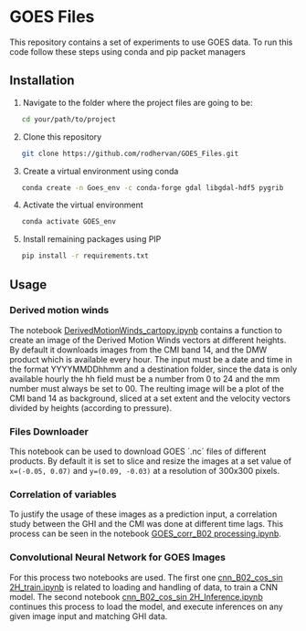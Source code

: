 # GOES Files

This repository contains a set of experiments to use GOES data. To run this code follow these steps using conda and pip packet managers

## Installation
1. Navigate to the folder where the project files are going to be:
```bash
   cd your/path/to/project
```
2. Clone this repository
```bash
   git clone https://github.com/rodhervan/GOES_Files.git
```
3. Create a virtual environment using conda
```bash
   conda create -n Goes_env -c conda-forge gdal libgdal-hdf5 pygrib
```
4. Activate the virtual environment
```bash
   conda activate GOES_env
```
5. Install remaining packages using PIP
```bash
   pip install -r requirements.txt
```
## Usage
### Derived motion winds
The notebook [DerivedMotionWinds_cartopy.ipynb](https://github.com/rodhervan/GOES_Files/blob/main/DerivedMotionWinds_cartopy.ipynb) contains a function to create an image of the Derived Motion Winds vectors at different heights. By default it downloads images from the CMI band 14, and the DMW product which is available every hour. The input must be a date and time in the format YYYYMMDDhhmm and a destination folder, since the data is only available hourly the hh field must be a number from 0 to 24 and the mm number must always be set to 00. The reulting image will be a plot of the CMI band 14 as background, sliced at a set extent and the velocity vectors divided by heights (according to pressure).

### Files Downloader
This notebook can be used to download GOES ´.nc´ files of different products. By default it is set to slice and resize the images at a set value of `x=(-0.05, 0.07)` and  `y=(0.09, -0.03)` at a resolution of 300x300 pixels.

### Correlation of variables
To justify the usage of these images as a prediction input, a correlation study between the GHI and the CMI was done at different time lags. This process can be seen in the notebook [GOES_corr_B02 processing.ipynb](https://github.com/rodhervan/GOES_Files/blob/main/GOES_corr_B02%20processing.ipynb).

### Convolutional Neural Network for GOES Images
For this process two notebooks are used. The first one [cnn_B02_cos_sin 2H_train.ipynb](https://github.com/rodhervan/GOES_Files/blob/main/cnn_B02_cos_sin%202H_train.ipynb) is related to loading and handling of data, to train a CNN model. The second notebook [cnn_B02_cos_sin 2H_Inference.ipynb](https://github.com/rodhervan/GOES_Files/blob/main/cnn_B02_cos_sin%202H_Inference.ipynb) continues this process to load the model, and execute inferences on any given image input and matching GHI data. 

